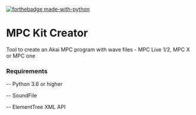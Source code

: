 [![forthebadge made-with-python](http://ForTheBadge.com/images/badges/made-with-python.svg)](https://www.python.org/)
# MPC Kit Creator

Tool to create an Akai MPC program with wave files - MPC Live 1/2, MPC X or MPC one

### Requirements
-- Python 3.6 or higher

-- SoundFile

-- ElementTree XML API
